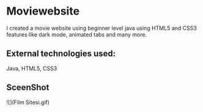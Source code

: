 <h1>Moviewebsite</h1>

I created a movie website using beginner level java using HTML5 and CSS3 features like dark mode, animated tabs and many more.

<h2>External technologies used:</h2>

Java, HTML5, CSS3

<h2> SceenShot</h2>

![](Film Sitesi.gif)
